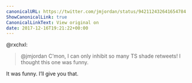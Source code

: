 ```yaml
---
canonicalURL: https://twitter.com/jmjordan/status/942112432641654784
ShowCanonicalLink: true
CanonicalLinkText: View original on
date: 2017-12-16T19:21:22+00:00
---
```

@rxchxl:

> @jmjordan C'mon, I can only inhibit so many TS shade retweets! I thought this one was funny.

It was funny. I’ll give you that.